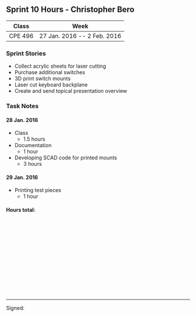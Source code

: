 ## Sprint 10 Hours - Christopher Bero

Class | Week
----- | ----
CPE 496 | 27 Jan. 2016 -- 2 Feb. 2016

### Sprint Stories

* Collect acrylic sheets for laser cutting
* Purchase additional switches
* 3D print switch mounts
* Laser cut keyboard backplane
* Create and send topical presentation overview

### Task Notes

#### 28 Jan. 2016

* Class
    * 1.5 hours
* Documentation
	* 1 hour
* Developing SCAD code for printed mounts
    * 3 hours

#### 29 Jan. 2016

* Printing test pieces
	* 1 hour

#### Hours total:



<br><br><br><br><br><br>
<br><br><br><br><br><br>

---

Signed: 
